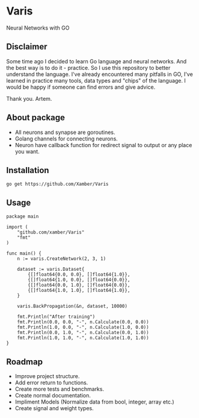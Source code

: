 # Varis
Neural Networks with GO

## Disclaimer
Some time ago I decided to learn Go language and neural networks.
And the best way is to do it - practice. So I use this repository to better understand the language.
I've already encountered many pitfalls in GO, I've learned in practice many tools, data types and "chips" of the language.
I would be happy if someone can find errors and give advice.

Thank you. Artem.

## About package
- All neurons and synapse are goroutines.
- Golang channels for connecting neurons.
- Neuron have callback function for redirect signal to output or any place you want.

## Installation
    go get https://github.com/Xamber/Varis

## Usage

    package main
    
    import (
        "github.com/xamber/Varis"
        "fmt"
    )
    
    func main() {
        n := varis.CreateNetwork(2, 3, 1)
    
        dataset := varis.Dataset{
            {[]float64{0.0, 0.0}, []float64{1.0}},
            {[]float64{1.0, 0.0}, []float64{0.0}},
            {[]float64{0.0, 1.0}, []float64{0.0}},
            {[]float64{1.0, 1.0}, []float64{1.0}},
        }
    
        varis.BackPropagation(&n, dataset, 10000)
    
        fmt.Println("After training")
        fmt.Println(0.0, 0.0, "-", n.Calculate(0.0, 0.0))
        fmt.Println(1.0, 0.0, "-", n.Calculate(1.0, 0.0))
        fmt.Println(0.0, 1.0, "-", n.Calculate(0.0, 1.0))
        fmt.Println(1.0, 1.0, "-", n.Calculate(1.0, 1.0))
    }

## Roadmap
- Improve project structure.
- Add error return to functions.
- Create more tests and benchmarks.
- Create normal documentation.
- Impliment Models (Normalize data from bool, integer, array etc.)
- Create signal and weight types.


